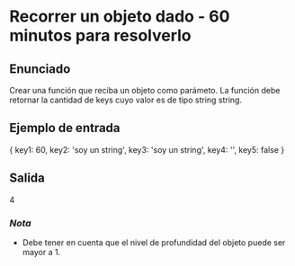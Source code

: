 # Recorrer un objeto dado - 60 minutos para resolverlo

## Enunciado

Crear una función que reciba un objeto como parámeto.
La función debe retornar la cantidad de keys cuyo valor es de tipo string string.

## Ejemplo de entrada

{
  key1: 60,
  key2: 'soy un string',
  key3: 'soy un string',
  key4: '',
  key5: false
}

## Salida

4

### *Nota*

  - Debe tener en cuenta que el nivel de profundidad del objeto puede ser mayor a 1.
